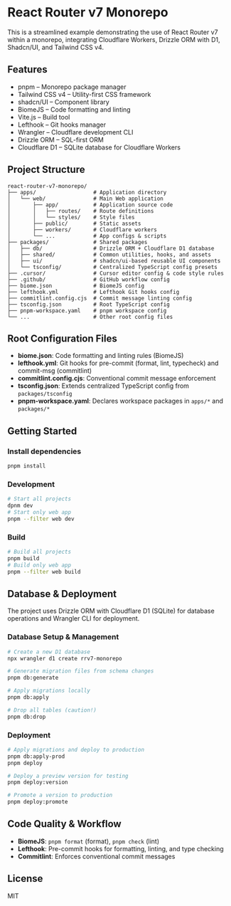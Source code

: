 # React Router v7 Monorepo

This is a streamlined example demonstrating the use of React Router v7 within a monorepo, integrating Cloudflare Workers, Drizzle ORM with D1, Shadcn/UI, and Tailwind CSS v4.

## Features

- pnpm – Monorepo package manager
- Tailwind CSS v4 – Utility-first CSS framework
- shadcn/UI – Component library
- BiomeJS – Code formatting and linting
- Vite.js – Build tool
- Lefthook – Git hooks manager
- Wrangler – Cloudflare development CLI
- Drizzle ORM – SQL-first ORM
- Cloudflare D1 – SQLite database for Cloudflare Workers

## Project Structure

```
react-router-v7-monorepo/
├── apps/                  # Application directory
│   └── web/               # Main Web application
│       ├── app/           # Application source code
│       │   ├── routes/    # Route definitions
│       │   └── styles/    # Style files
│       ├── public/        # Static assets
│       ├── workers/       # Cloudflare workers
│       └── ...            # App configs & scripts
├── packages/              # Shared packages
│   ├── db/                # Drizzle ORM + Cloudflare D1 database
│   ├── shared/            # Common utilities, hooks, and assets
│   ├── ui/                # shadcn/ui-based reusable UI components
│   └── tsconfig/          # Centralized TypeScript config presets
├── .cursor/               # Cursor editor config & code style rules
├── .github/               # GitHub workflow config
├── biome.json             # BiomeJS config
├── lefthook.yml           # Lefthook Git hooks config
├── commitlint.config.cjs  # Commit message linting config
├── tsconfig.json          # Root TypeScript config
├── pnpm-workspace.yaml    # pnpm workspace config
└── ...                    # Other root config files
```

## Root Configuration Files

- **biome.json**: Code formatting and linting rules (BiomeJS)
- **lefthook.yml**: Git hooks for pre-commit (format, lint, typecheck) and commit-msg (commitlint)
- **commitlint.config.cjs**: Conventional commit message enforcement
- **tsconfig.json**: Extends centralized TypeScript config from `packages/tsconfig`
- **pnpm-workspace.yaml**: Declares workspace packages in `apps/*` and `packages/*`

## Getting Started

### Install dependencies
```bash
pnpm install
```

### Development
```bash
# Start all projects
dpnm dev
# Start only web app
pnpm --filter web dev
```

### Build
```bash
# Build all projects
pnpm build
# Build only web app
pnpm --filter web build
```

## Database & Deployment

The project uses Drizzle ORM with Cloudflare D1 (SQLite) for database operations and Wrangler CLI for deployment.

### Database Setup & Management

```bash
# Create a new D1 database
npx wrangler d1 create rrv7-monorepo

# Generate migration files from schema changes
pnpm db:generate

# Apply migrations locally
pnpm db:apply

# Drop all tables (caution!)
pnpm db:drop
```

### Deployment

```bash
# Apply migrations and deploy to production
pnpm db:apply-prod
pnpm deploy

# Deploy a preview version for testing
pnpm deploy:version

# Promote a version to production
pnpm deploy:promote
```

## Code Quality & Workflow

- **BiomeJS**: `pnpm format` (format), `pnpm check` (lint)
- **Lefthook**: Pre-commit hooks for formatting, linting, and type checking
- **Commitlint**: Enforces conventional commit messages

## License

MIT
